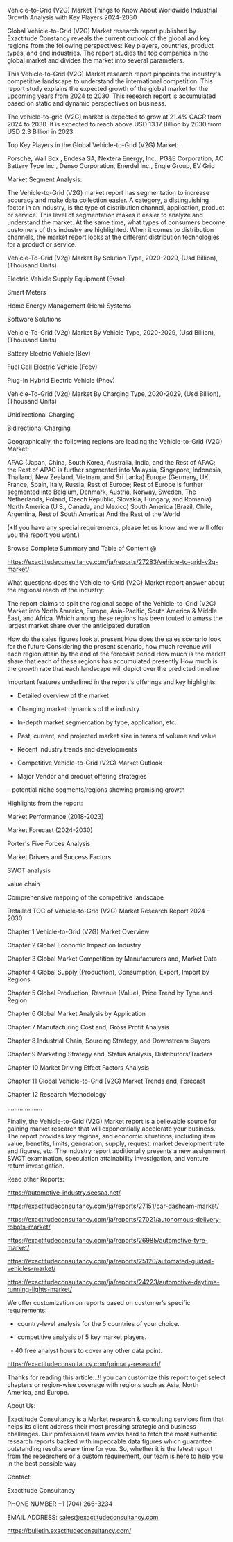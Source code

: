Vehicle-to-Grid (V2G) Market Things to Know About Worldwide Industrial Growth Analysis with Key Players 2024-2030

Global Vehicle-to-Grid (V2G) Market research report published by Exactitude Constancy reveals the current outlook of the global and key regions from the following perspectives: Key players, countries, product types, and end industries. The report studies the top companies in the global market and divides the market into several parameters.

This Vehicle-to-Grid (V2G) Market research report pinpoints the industry's competitive landscape to understand the international competition. This report study explains the expected growth of the global market for the upcoming years from 2024 to 2030. This research report is accumulated based on static and dynamic perspectives on business.

The vehicle-to-grid (V2G) market is expected to grow at 21.4% CAGR from 2024 to 2030. It is expected to reach above USD 13.17 Billion by 2030 from USD 2.3 Billion in 2023.

Top Key Players in the Global Vehicle-to-Grid (V2G) Market:

Porsche, Wall Box , Endesa SA, Nextera Energy, Inc., PG&E Corporation, AC Battery Type Inc., Denso Corporation, Enerdel Inc., Engie Group, EV Grid

Market Segment Analysis:

The Vehicle-to-Grid (V2G) market report has segmentation to increase accuracy and make data collection easier. A category, a distinguishing factor in an industry, is the type of distribution channel, application, product or service. This level of segmentation makes it easier to analyze and understand the market. At the same time, what types of consumers become customers of this industry are highlighted. When it comes to distribution channels, the market report looks at the different distribution technologies for a product or service.

Vehicle-To-Grid (V2g) Market By Solution Type, 2020-2029, (Usd Billion), (Thousand Units)

Electric Vehicle Supply Equipment (Evse)

Smart Meters

Home Energy Management (Hem) Systems

Software Solutions

Vehicle-To-Grid (V2g) Market By Vehicle Type, 2020-2029, (Usd Billion), (Thousand Units)

Battery Electric Vehicle (Bev)

Fuel Cell Electric Vehicle (Fcev)

Plug-In Hybrid Electric Vehicle (Phev)

Vehicle-To-Grid (V2g) Market By Charging Type, 2020-2029, (Usd Billion), (Thousand Units)

Unidirectional Charging

Bidirectional Charging

Geographically, the following regions are leading the Vehicle-to-Grid (V2G) Market:

APAC (Japan, China, South Korea, Australia, India, and the Rest of APAC; the Rest of APAC is further segmented into Malaysia, Singapore, Indonesia, Thailand, New Zealand, Vietnam, and Sri Lanka)
Europe (Germany, UK, France, Spain, Italy, Russia, Rest of Europe; Rest of Europe is further segmented into Belgium, Denmark, Austria, Norway, Sweden, The Netherlands, Poland, Czech Republic, Slovakia, Hungary, and Romania)
North America (U.S., Canada, and Mexico)
South America (Brazil, Chile, Argentina, Rest of South America)
And the Rest of the World

(*If you have any special requirements, please let us know and we will offer you the report you want.)

Browse Complete Summary and Table of Content @

https://exactitudeconsultancy.com/ja/reports/27283/vehicle-to-grid-v2g-market/

What questions does the Vehicle-to-Grid (V2G) Market report answer about the regional reach of the industry:

The report claims to split the regional scope of the Vehicle-to-Grid (V2G) Market into North America, Europe, Asia-Pacific, South America & Middle East, and Africa. Which among these regions has been touted to amass the largest market share over the anticipated duration

How do the sales figures look at present How does the sales scenario look for the future
Considering the present scenario, how much revenue will each region attain by the end of the forecast period
How much is the market share that each of these regions has accumulated presently
How much is the growth rate that each landscape will depict over the predicted timeline

Important features underlined in the report's offerings and key highlights:

- Detailed overview of the market

- Changing market dynamics of the industry

- In-depth market segmentation by type, application, etc.

- Past, current, and projected market size in terms of volume and value

- Recent industry trends and developments

- Competitive Vehicle-to-Grid (V2G) Market Outlook

- Major Vendor and product offering strategies

– potential niche segments/regions showing promising growth

Highlights from the report:

Market Performance (2018-2023)

Market Forecast (2024-2030)

Porter's Five Forces Analysis

Market Drivers and Success Factors

SWOT analysis

value chain

Comprehensive mapping of the competitive landscape

Detailed TOC of Vehicle-to-Grid (V2G) Market Research Report 2024 – 2030

Chapter 1 Vehicle-to-Grid (V2G) Market Overview

Chapter 2 Global Economic Impact on Industry

Chapter 3 Global Market Competition by Manufacturers and, Market Data

Chapter 4 Global Supply (Production), Consumption, Export, Import by Regions

Chapter 5 Global Production, Revenue (Value), Price Trend by Type and Region

Chapter 6 Global Market Analysis by Application

Chapter 7 Manufacturing Cost and, Gross Profit Analysis

Chapter 8 Industrial Chain, Sourcing Strategy, and Downstream Buyers

Chapter 9 Marketing Strategy and, Status Analysis, Distributors/Traders

Chapter 10 Market Driving Effect Factors Analysis

Chapter 11 Global Vehicle-to-Grid (V2G) Market Trends and, Forecast

Chapter 12 Research Methodology

………………..

Finally, the Vehicle-to-Grid (V2G) Market report is a believable source for gaining market research that will exponentially accelerate your business. The report provides key regions, and economic situations, including item value, benefits, limits, generation, supply, request, market development rate and figures, etc. The industry report additionally presents a new assignment SWOT examination, speculation attainability investigation, and venture return investigation.

Read other Reports:

https://automotive-industry.seesaa.net/

https://exactitudeconsultancy.com/ja/reports/27151/car-dashcam-market/

https://exactitudeconsultancy.com/ja/reports/27021/autonomous-delivery-robots-market/

https://exactitudeconsultancy.com/ja/reports/26985/automotive-tyre-market/

https://exactitudeconsultancy.com/ja/reports/25120/automated-guided-vehicles-market/

https://exactitudeconsultancy.com/ja/reports/24223/automotive-daytime-running-lights-market/

We offer customization on reports based on customer’s specific requirements:

- country-level analysis for the 5 countries of your choice.

- competitive analysis of 5 key market players.

  - 40 free analyst hours to cover any other data point.

https://exactitudeconsultancy.com/primary-research/

Thanks for reading this article...!! you can customize this report to get select chapters or region-wise coverage with regions such as Asia, North America, and Europe.

About Us:

Exactitude Consultancy is a Market research & consulting services firm that helps its client address their most pressing strategic and business challenges. Our professional team works hard to fetch the most authentic research reports backed with impeccable data figures which guarantee outstanding results every time for you. So, whether it is the latest report from the researchers or a custom requirement, our team is here to help you in the best possible way

Contact:

Exactitude Consultancy

PHONE NUMBER +1 (704) 266-3234

EMAIL ADDRESS: sales@exactitudeconsultancy.com

https://bulletin.exactitudeconsultancy.com/
